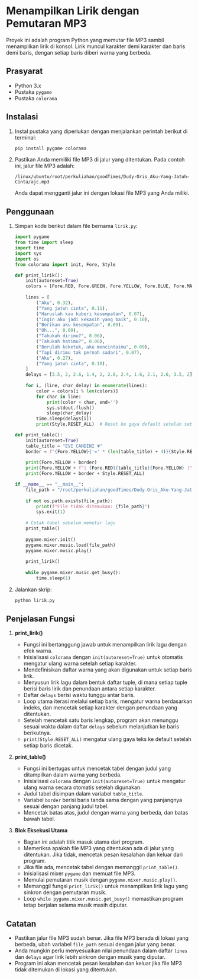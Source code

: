 # Menampilkan Lirik dengan Pemutaran MP3

Proyek ini adalah program Python yang memutar file MP3 sambil menampilkan lirik di konsol. Lirik muncul karakter demi karakter dan baris demi baris, dengan setiap baris diberi warna yang berbeda.

## Prasyarat

- Python 3.x
- Pustaka `pygame`
- Pustaka `colorama`

## Instalasi

1. Instal pustaka yang diperlukan dengan menjalankan perintah berikut di terminal:
    ```bash
    pip install pygame colorama
    ```

2. Pastikan Anda memiliki file MP3 di jalur yang ditentukan. Pada contoh ini, jalur file MP3 adalah:
    ```plaintext
    /linux/ubuntu/root/perkuliahan/goodTimes/Dudy-Oris_Aku-Yang-Jatuh-Cinta/ajc.mp3
    ```
   Anda dapat mengganti jalur ini dengan lokasi file MP3 yang Anda miliki.

## Penggunaan

1. Simpan kode berikut dalam file bernama `lirik.py`:

    ```python
    import pygame
    from time import sleep
    import time
    import sys
    import os
    from colorama import init, Fore, Style

    def print_lirik():
        init(autoreset=True)
        colors = [Fore.RED, Fore.GREEN, Fore.YELLOW, Fore.BLUE, Fore.MAGENTA, Fore.CYAN]
        
        lines = [
            ("Aku", 0.32),
            ("Yang jatuh cinta", 0.11),
            ("Haruslah kau kuberi kesempatan", 0.07),
            ("Ingin aku jadi kekasih yang baik", 0.10),
            ("Berikan aku kesempatan", 0.09),
            ("Oh...", 0.09),
            ("Tahukah dirimu?", 0.06),
            ("Tahukah hatimu?", 0.06),
            ("Berulah keketuk, aku mencintaimu", 0.09),
            ("Tapi dirimu tak pernah sadari", 0.07),
            ("Aku", 0.27),
            ("Yang jatuh cinta", 0.10),
        ]
        delays = [3.5, 2, 2.6, 1.4, 2, 2.8, 2.4, 1.6, 2.1, 2.6, 3.5, 2]
        
        for i, (line, char_delay) in enumerate(lines):
            color = colors[i % len(colors)]
            for char in line:
                print(color + char, end='')
                sys.stdout.flush()
                sleep(char_delay)
            time.sleep(delays[i])
            print(Style.RESET_ALL)  # Reset ke gaya default setelah setiap baris

    def print_table():
        init(autoreset=True)
        table_title = "EVI CANDINI 💗"
        border = f"{Fore.YELLOW}{'=' * (len(table_title) + 4)}{Style.RESET_ALL}"
        
        print(Fore.YELLOW + border)
        print(Fore.YELLOW + f"| {Fore.RED}{table_title}{Fore.YELLOW} |")
        print(Fore.YELLOW + border + Style.RESET_ALL)

    if __name__ == "__main__":
        file_path = "/root/perkuliahan/goodTimes/Dudy-Oris_Aku-Yang-Jatuh-Cinta/ajc.mp3"
        
        if not os.path.exists(file_path):
            print(f"File tidak ditemukan: {file_path}")
            sys.exit(1)
        
        # Cetak tabel sebelum memutar lagu
        print_table()
        
        pygame.mixer.init()
        pygame.mixer.music.load(file_path)
        pygame.mixer.music.play()
        
        print_lirik()
        
        while pygame.mixer.music.get_busy():
            time.sleep(1)
    ```

2. Jalankan skrip:
    ```bash
    python lirik.py
    ```

## Penjelasan Fungsi

1. **print_lirik()**
    - Fungsi ini bertanggung jawab untuk menampilkan lirik lagu dengan efek warna.
    - Inisialisasi `colorama` dengan `init(autoreset=True)` untuk otomatis mengatur ulang warna setelah setiap karakter.
    - Mendefinisikan daftar warna yang akan digunakan untuk setiap baris lirik.
    - Menyusun lirik lagu dalam bentuk daftar tuple, di mana setiap tuple berisi baris lirik dan penundaan antara setiap karakter.
    - Daftar `delays` berisi waktu tunggu antar baris.
    - Loop utama iterasi melalui setiap baris, mengatur warna berdasarkan indeks, dan mencetak setiap karakter dengan penundaan yang ditentukan.
    - Setelah mencetak satu baris lengkap, program akan menunggu sesuai waktu dalam daftar `delays` sebelum melanjutkan ke baris berikutnya.
    - `print(Style.RESET_ALL)` mengatur ulang gaya teks ke default setelah setiap baris dicetak.

2. **print_table()**
    - Fungsi ini bertugas untuk mencetak tabel dengan judul yang ditampilkan dalam warna yang berbeda.
    - Inisialisasi `colorama` dengan `init(autoreset=True)` untuk mengatur ulang warna secara otomatis setelah digunakan.
    - Judul tabel disimpan dalam variabel `table_title`.
    - Variabel `border` berisi baris tanda sama dengan yang panjangnya sesuai dengan panjang judul tabel.
    - Mencetak batas atas, judul dengan warna yang berbeda, dan batas bawah tabel.

3. **Blok Eksekusi Utama**
    - Bagian ini adalah titik masuk utama dari program.
    - Memeriksa apakah file MP3 yang ditentukan ada di jalur yang ditentukan. Jika tidak, mencetak pesan kesalahan dan keluar dari program.
    - Jika file ada, mencetak tabel dengan memanggil `print_table()`.
    - Inisialisasi mixer `pygame` dan memuat file MP3.
    - Memulai pemutaran musik dengan `pygame.mixer.music.play()`.
    - Memanggil fungsi `print_lirik()` untuk menampilkan lirik lagu yang sinkron dengan pemutaran musik.
    - Loop `while pygame.mixer.music.get_busy()` memastikan program tetap berjalan selama musik masih diputar.

## Catatan

- Pastikan jalur file MP3 sudah benar. Jika file MP3 berada di lokasi yang berbeda, ubah variabel `file_path` sesuai dengan jalur yang benar.
- Anda mungkin perlu menyesuaikan nilai penundaan dalam daftar `lines` dan `delays` agar lirik lebih sinkron dengan musik yang diputar.
- Program ini akan mencetak pesan kesalahan dan keluar jika file MP3 tidak ditemukan di lokasi yang ditentukan.
